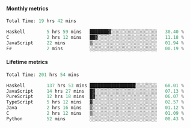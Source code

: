 #### Monthly metrics
<!--START_SECTION:wakamonthly-->

```asm
Total Time: 19 hrs 42 mins

Haskell        5 hrs 59 mins   ███████▓░░░░░░░░░░░░░░░░░   30.40 %
C              2 hrs 12 mins   ██▓░░░░░░░░░░░░░░░░░░░░░░   11.18 %
JavaScript     22 mins         ▒░░░░░░░░░░░░░░░░░░░░░░░░   01.94 %
F#             2 mins          ░░░░░░░░░░░░░░░░░░░░░░░░░   00.19 %
```

<!--END_SECTION:wakamonthly-->
#### Lifetime metrics
<!--START_SECTION:wakalifetime-->

```asm
Total Time: 201 hrs 54 mins

Haskell        137 hrs 53 mins █████████████████░░░░░░░░   68.01 %
JavaScript     14 hrs 27 mins  █▓░░░░░░░░░░░░░░░░░░░░░░░   07.13 %
PureScript     12 hrs 18 mins  █▓░░░░░░░░░░░░░░░░░░░░░░░   06.07 %
TypeScript     5 hrs 12 mins   ▓░░░░░░░░░░░░░░░░░░░░░░░░   02.57 %
Java           2 hrs 16 mins   ▒░░░░░░░░░░░░░░░░░░░░░░░░   01.12 %
C              2 hrs 12 mins   ▒░░░░░░░░░░░░░░░░░░░░░░░░   01.09 %
Python         52 mins         ░░░░░░░░░░░░░░░░░░░░░░░░░   00.43 %
```

<!--END_SECTION:wakalifetime-->
